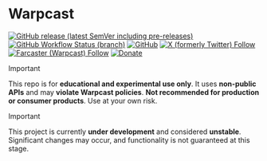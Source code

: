 # Warpcast

[![GitHub release (latest SemVer including pre-releases)](https://img.shields.io/github/v/release/nekofar/warpcast?include_prereleases)](https://github.com/nekofar/warpcast/releases)
[![GitHub Workflow Status (branch)](https://img.shields.io/github/actions/workflow/status/nekofar/warpcast/build.yml)](https://github.com/nekofar/warpcast/actions/workflows/build.yml)
[![GitHub](https://img.shields.io/github/license/nekofar/warpcast)](https://github.com/nekofar/warpcast/blob/master/LICENSE)
[![X (formerly Twitter) Follow](https://img.shields.io/badge/follow-%40nekofar-ffffff?logo=x&style=flat)](https://x.com/nekofar)
[![Farcaster (Warpcast) Follow](https://img.shields.io/badge/follow-%40nekofar-855DCD.svg?logo=farcaster&logoColor=f5f5f5&style=flat)](https://warpcast.com/nekofar)
[![Donate](https://img.shields.io/badge/donate-nekofar.crypto-a2b9bc?logo=ethereum&logoColor=f5f5f5)](https://ud.me/nekofar.crypto)

> [!IMPORTANT]
> This repo is for **educational and experimental use only**. It uses **non-public APIs** and may **violate Warpcast policies**.
> **Not recommended for production or consumer products**. Use at your own risk.


> [!IMPORTANT]
> This project is currently **under development** and considered **unstable**. Significant changes may occur, and
functionality is not guaranteed at this stage.
